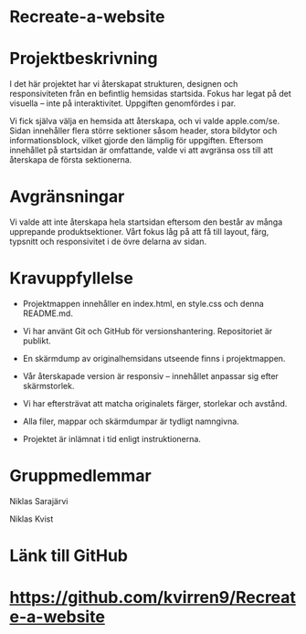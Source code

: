 # Recreate-a-website

# Projektbeskrivning
I det här projektet har vi återskapat strukturen, designen och responsiviteten från en befintlig hemsidas startsida. Fokus har legat på det visuella – inte på interaktivitet. Uppgiften genomfördes i par.

Vi fick själva välja en hemsida att återskapa, och vi valde apple.com/se. Sidan innehåller flera större sektioner såsom header, stora bildytor och informationsblock, vilket gjorde den lämplig för uppgiften. Eftersom innehållet på startsidan är omfattande, valde vi att avgränsa oss till att återskapa de första sektionerna.

# Avgränsningar
Vi valde att inte återskapa hela startsidan eftersom den består av många upprepande produktsektioner. Vårt fokus låg på att få till layout, färg, typsnitt och responsivitet i de övre delarna av sidan.

# Kravuppfyllelse

* Projektmappen innehåller en index.html, en style.css och denna README.md.

* Vi har använt Git och GitHub för versionshantering. Repositoriet är publikt.

* En skärmdump av originalhemsidans utseende finns i projektmappen.

* Vår återskapade version är responsiv – innehållet anpassar sig efter skärmstorlek.

* Vi har eftersträvat att matcha originalets färger, storlekar och avstånd.

* Alla filer, mappar och skärmdumpar är tydligt namngivna.

* Projektet är inlämnat i tid enligt instruktionerna.

# Gruppmedlemmar
Niklas Sarajärvi

Niklas Kvist


# Länk till GitHub

# https://github.com/kvirren9/Recreate-a-website